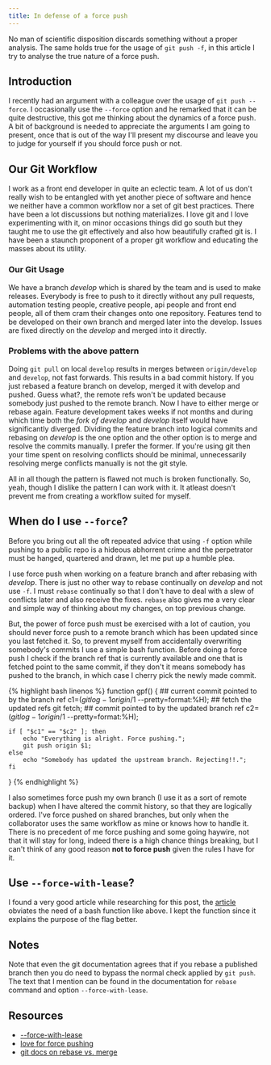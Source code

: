 ```yaml
---
title: In defense of a force push
---
```


No man of scientific disposition discards something without a proper analysis.
The same holds true for the usage of `git push -f`, in this article I try to analyse the true nature of a force push.

<!--more-->

## Introduction

I recently had an argument with a colleague over the usage of `git push --force`.
I occasionally use the `--force` option and he remarked that it can be quite
destructive, this got me thinking about the dynamics of a force push.
A bit of background is needed to appreciate the arguments I am going to present,
once that is out of the way I'll present my discourse and leave you to judge
for yourself if you should force push or not.

## Our Git Workflow

I work as a front end developer in quite an eclectic team. A lot of us don't really
wish to be entangled with yet another piece of software and hence we neither have a common
workflow nor a set of git best practices. There have been a lot discussions but
nothing materializes. I love git and I love experimenting with it, on minor occasions
things did go south but they taught me to use the git effectively and also how
beautifully crafted git is. I have been a staunch proponent of a proper git
workflow and educating the masses about its utility.

### Our Git Usage

We have a branch _develop_ which is shared by the team and is used to make releases.
Everybody is free to push to it directly without any pull requests, automation
testing people, creative people, api people and front end people, all of them
cram their changes onto one repository. Features tend to be developed on their own
branch and merged later into the develop. Issues are fixed directly on the
_develop_ and merged into it directly.

### Problems with the above pattern
Doing `git pull` on local `develop` results in merges between `origin/develop`
and `develop`, not fast forwards. This results in a bad commit history.
If you just rebased a feature branch on develop, merged it with develop and pushed.
Guess what?, the remote refs won't be updated because somebody just pushed to
the remote branch. Now I have to either merge or rebase again.
Feature development takes weeks if not months and during which time both the
_fork of develop_ and _develop_ itself would have significantly diverged.
Dividing the feature branch into logical commits and rebasing on _develop_
is the one option and the other option is to merge and resolve the commits
manually. I prefer the former. If you're using git then your time spent on
resolving conflicts should be minimal, unnecessarily resolving merge conflicts manually is
not the git style.

All in all though the pattern is flawed not much is broken functionally. So, yeah,
though I dislike the pattern I can work with it. It atleast doesn't prevent me
from creating a workflow suited for myself.

## When do I use `--force`?

Before you bring out all the oft repeated advice that using `-f` option while pushing to
a public repo is a hideous abhorrent crime and the perpetrator must be hanged,
quartered and drawn, let me put up a humble plea.

I use force push when working on a feature branch and after rebasing with _develop_.
There is just no other way to rebase continually on _develop_ and not use `-f`.
I must `rebase` continually so that I don't have to deal with a slew of conflicts
later and also receive the fixes. `rebase` also gives me a very clear and simple
way of thinking about my changes, on top previous change.

But, the power of force push must be exercised with a lot of caution, you should
never force push to a remote branch which has been updated since you last fetched
it. So, to prevent myself from accidentally overwriting somebody's commits I use a
simple bash function. Before doing a force push I check if the branch ref that is
currently available and one that is fetched point to the same commit, if they
don't it means somebody has pushed to the branch, in which case I cherry pick
the newly made commit.

{% highlight bash linenos %}
function gpf() {
	## current commit pointed to by the branch ref
	c1=$(git log -1 origin/$1 --pretty=format:%H);
	## fetch the updated refs
	git fetch;
	## commit pointed to by the updated branch ref
	c2=$(git log -1 origin/$1 --pretty=format:%H);

	if [ "$c1" == "$c2" ]; then
		echo "Everything is alright. Force pushing.";
		git push origin $1;
	else
		echo "Somebody has updated the upstream branch. Rejecting!!.";
	fi
}
{% endhighlight %}

I also sometimes force push my own branch (I use it as a sort of remote backup)
when I have altered the commit history, so that they are logically ordered.
I've force pushed on shared branches, but only when the collaborator uses the same workflow as mine or knows how to handle it.
There is no precedent of me force pushing and some going haywire, not that it will stay for long, indeed there is a high chance
things breaking, but I can't think of any good reason __not to force push__ given the rules I have for it.

## Use `--force-with-lease`?

I found a very good article while researching for this post, the [article](https://developer.atlassian.com/blog/2015/04/force-with-lease/)
obviates the need of a bash function like above. I kept the function since it
explains the purpose of the flag better.

## Notes
Note that even the git documentation agrees that if you rebase a published
branch then you do need to bypass the normal check applied by `git push`. The
text that I mention can be found in the documentation for `rebase` command and
option `--force-with-lease`.

## Resources
* [--force-with-lease](https://developer.atlassian.com/blog/2015/04/force-with-lease/)
* [love for force pushing](http://movingfast.io/articles/git-force-pushing/)
* [git docs on rebase vs. merge](http://git-scm.com/book/en/v2/Git-Branching-Rebasing#Rebase-vs.-Merge)
